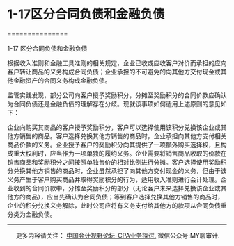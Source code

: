 ﻿# 1-17区分合同负债和金融负债
===============

  

1-17 区分合同负债和金融负债

根据收入准则和金融工具准则的相关规定，企业已收或应收客户对价而承担的应向客户转让商品的义务构成合同负债；企业承担的不可避免的向其他方交付现金或其他金融资产的合同义务构成金融负债。

监管实践发现，部分公司向客户授予奖励积分，分摊至奖励积分的合同价款应确认为合同负债还是金融负债的理解存在分歧。现就该事项如何适用上述原则的意见如下：

企业向购买其商品的客户授予奖励积分，客户可以选择使用该积分兑换该企业或其他方销售的商品。客户选择兑换其他方销售的商品时，企业承担向其他方支付相关商品价款的义务。企业授予客户的奖励积分向其提供了一项额外购买选择权，且构成重大权利时，应当作为一项单独的履约义务。企业需要将销售商品收取的价款在销售商品和奖励积分之间按照单独售价的相对比例进行分摊。客户选择使用奖励积分兑换其他方销售的商品时，企业虽然承担了向其他方交付现金的义务，但由于该义务产生于客户购买商品并取得奖励积分的行为，适用收入准则进行会计处理。企业收到的合同价款中，分摊至奖励积分的部分（无论客户未来选择兑换该企业或其他方的商品），应当先确认为合同负债；等到客户选择兑换其他方销售的商品时，企业的积分兑换义务解除，此时公司应将有义务支付给其他方的款项从合同负债重分类为金融负债。

* * *

     更多内容请关注： [中国会计视野论坛-CPA业务探讨.](https://bbs.esnai.com/thread-5354530-1-3.html) 微信公众号:MY聊审计.